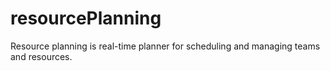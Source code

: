 # resourcePlanning
Resource planning is real-time planner for scheduling and managing teams and resources.
